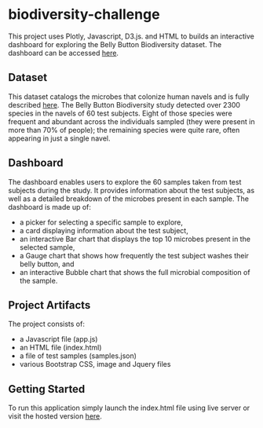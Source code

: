 # biodiversity-challenge
This project uses Plotly, Javascript, D3.js. and HTML to builds an interactive dashboard for exploring the Belly Button Biodiversity dataset.
The dashboard can be accessed [here](https://mthorpester.github.io/biodiversity-challenge/ "My Biodiversity Dashboard").
## Dataset
This dataset catalogs the microbes that colonize human navels and is fully described [here](http://robdunnlab.com/projects/belly-button-biodiversity/ "The Public Science Lab"). The Belly Button Biodiversity study detected over 2300 species in the navels of 60 test subjects. Eight of those species were frequent and abundant across the individuals sampled (they were present in more than 70% of people); the remaining species were quite rare, often appearing in just a single navel.
## Dashboard
The dashboard enables users to explore the 60 samples taken from test subjects during the study. It provides information about the test subjects, as well as a detailed breakdown of the microbes present in each sample. The dashboard is made up of:
- a picker for selecting a specific sample to explore,
- a card displaying information about the test subject,
- an interactive Bar chart that displays the top 10 microbes present in the selected sample,
- a Gauge chart that shows how frequently the test subject washes their belly button, and
- an interactive Bubble chart that shows the full microbial composition of the sample.  
## Project Artifacts
The project consists of:
- a Javascript file (app.js)
- an HTML file (index.html)
- a file of test samples (samples.json)
- various Bootstrap CSS, image and Jquery files

## Getting Started

To run this application simply launch the index.html file using live server or visit the hosted version [here](https://mthorpester.github.io/biodiversity-challenge/ "My Biodiversity Dashboard").